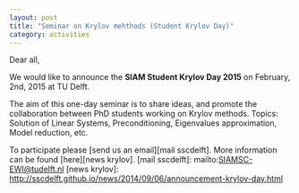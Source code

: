 ```yaml
---
layout: post
title: "Seminar on Krylov mehthods (Student Krylov Day)"
category: activities
---
```


Dear all,

We would like to announce the **SIAM Student Krylov Day 2015** 
on February, 2nd, 2015 at TU Delft. 

The aim of this one-day seminar is to share ideas, and promote the 
collaboration between PhD students working on Krylov methods. 
Topics: Solution of Linear Systems, Preconditioning, Eigenvalues approximation,
Model reduction, etc.

To participate please [send us an email][mail sscdelft]. 
More information can be found [here][news krylov].
[mail sscdelft]: mailto:SIAMSC-EWI@tudelft.nl
[news krylov]: http://sscdelft.github.io/news/2014/09/06/announcement-krylov-day.html 
